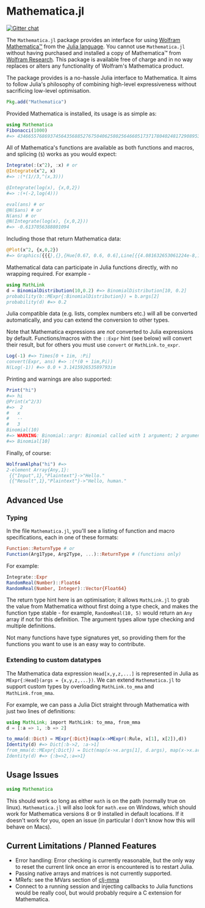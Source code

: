 # Mathematica.jl

[![Gitter chat](https://badges.gitter.im/one-more-minute/Mathematica.jl.png)](https://gitter.im/one-more-minute/Mathematica.jl)

The `Mathematica.jl` package provides an interface for using [Wolfram Mathematica™](http://www.wolfram.com/mathematica/) from the [Julia language](http://julialang.org). You cannot use `Mathematica.jl` without having purchased and installed a copy of Mathematica™ from [Wolfram Research](http://www.wolfram.com/). This package is available free of charge and in no way replaces or alters any functionality of Wolfram's Mathematica product.

The package provides is a no-hassle Julia interface to Mathematica. It aims to follow Julia's philosophy of combining high-level expressiveness without sacrificing low-level optimisation.

```julia
Pkg.add("Mathematica")
````
Provided Mathematica is installed, its usage is as simple as:

```julia
using Mathematica
Fibonacci(1000)
#=> 43466557686937456435688527675040625802564660517371780402481729089536555417949051890403879840079255169295922593080322634775209689623239873322471161642996440906533187938298969649928516003704476137795166849228875
```
All of Mathematica's functions are available as both functions and macros, and splicing (`$`) works as you would expect:
```julia
Integrate(:(x^2), :x) # or
@Integrate(x^2, x)
#=> :(*(1//3,^(x,3)))

@Integrate(log(x), {x,0,2})
#=> :(+(-2,log(4)))

eval(ans) # or
@N($ans) # or
N(ans) # or
@N(Integrate(log(x), {x,0,2}))
#=> -0.6137056388801094
```
Including those that return Mathematica data:
```julia
@Plot(x^2, {x,0,2})
#=> Graphics[{{{},{},{Hue[0.67, 0.6, 0.6],Line[{{4.081632653061224e-8,1.6659725114535607e-15},...}]}}}, {:AspectRatio->Power[:GoldenRatio, -1],:Axes->true, ...}]
```
Mathematical data can participate in Julia functions directly, with no wrapping required. For example -
```julia
using MathLink
d = BinomialDistribution(10,0.2) #=> BinomialDistribution[10, 0.2]
probability(b::MExpr{:BinomialDistribution}) = b.args[2]
probability(d) #=> 0.2
```

Julia compatible data (e.g. lists, complex numbers etc.) will all be converted automatically, and you can extend the conversion to other types.

Note that Mathematica expressions are *not* converted to Julia expressions by default. Functions/macros with the `::Expr` hint (see below) will convert their result, but for others you must use `convert` or `MathLink.to_expr`.

```julia
Log(-1) #=> Times[0 + 1im, :Pi]
convert(Expr, ans) #=> :(*(0 + 1im,Pi))
N(Log(-1)) #=> 0.0 + 3.141592653589793im
```
Printing and warnings are also supported:
```julia
Print("hi")
#=> hi
@Print(x^2/3)
#=>  2
#   x
#   --
#   3
Binomial(10)
#=> WARNING: Binomial::argr: Binomial called with 1 argument; 2 arguments are expected.
#=> Binomial[10]
```
Finally, of course:
```julia
WolframAlpha("hi") #=>
2-element Array{Any,1}:
 {{"Input",1},"Plaintext"}->"Hello."
 {{"Result",1},"Plaintext"}->"Hello, human."
```

## Advanced Use
### Typing
In the file `Mathematica.jl`, you'll see a listing of function and macro specifications, each in one of these formats:
```julia
Function::ReturnType # or
Function(Arg1Type, Arg2Type, ...)::ReturnType # (functions only)
```
For example:
```julia
Integrate::Expr
RandomReal(Number)::Float64
RandomReal(Number, Integer)::Vector{Float64}
```
The return type hint here is an optimisation; it allows `MathLink.jl` to grab the value from Mathematica without first doing a type check, and makes the function type stable - for example, `RandomReal(10, 5)` would return an `Any` array if not for this definition. The argument types allow type checking and multiple definitions.

Not many functions have type signatures yet, so providing them for the functions you want to use is an easy way to contribute.

### Extending to custom datatypes

The Mathematica data expression `Head[x,y,z,...]` is represented in Julia as `MExpr{:Head}(args = {x,y,z,...})`. We can extend `Mathematica.jl` to support custom types by overloading `MathLink.to_mma` and `MathLink.from_mma`.

For example, we can pass a Julia Dict straight through Mathematica with just two lines of definitions:
```julia
using MathLink; import MathLink: to_mma, from_mma
d = [:a => 1, :b => 2]

to_mma(d::Dict) = MExpr{:Dict}(map(x->MExpr(:Rule, x[1], x[2]),d))
Identity(d) #=> Dict[:b->2, :a->1]
from_mma(d::MExpr{:Dict}) = Dict(map(x->x.args[1], d.args), map(x->x.args[2], d.args))
Identity(d) #=> {:b=>2,:a=>1}
```

## Usage Issues

```julia
using Mathematica
```
This should work so long as either `math` is on the path (normally true on linux). `Mathematica.jl` will also look for `math.exe` on Windows, which should work for Mathematica versions 8 or 9 installed in default locations. If it doesn't work for you, open an issue (in particular I don't know how this will behave on Macs).

## Current Limitations / Planned Features
* Error handling: Error checking is currently reasonable, but the only way to reset the current link once an error is encountered is to restart Julia.
* Passing native arrays and matrices is not currently supported.
* MRefs: see the MVars section of [clj-mma](https://github.com/one-more-minute/clj-mma?source=c#mathematica-vars)
* Connect to a running session and injecting callbacks to Julia functions would be really cool, but would probably require a C extension for Mathematica.
